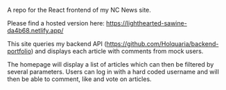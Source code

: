A repo for the React frontend of my NC News site.

Please find a hosted version here: https://lighthearted-sawine-da4b68.netlify.app/

This site queries my backend API (https://github.com/Holquaria/backend-portfolio) and displays each article with comments from mock users.

The homepage will display a list of articles which can then be filtered by several parameters. Users can log in with a hard coded username and will then be able to comment, like and vote on articles.
